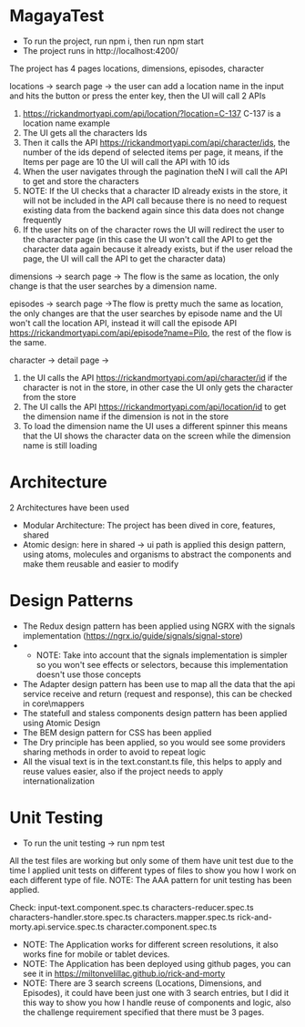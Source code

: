 # MagayaTest
* To run the project, run npm i, then run npm start
* The project runs in http://localhost:4200/

The project has 4 pages
locations, dimensions, episodes, character

locations -> search page -> the user can add a location name in the input and hits the button or press the enter key, then the UI will call 2 APIs
1. https://rickandmortyapi.com/api/location/?location=C-137 C-137 is a location name example
2. The UI gets all the characters Ids
3. Then it calls the API https://rickandmortyapi.com/api/character/ids, the number of the ids depend of selected items per page, it means, if the Items per page are 10 the UI will call the API with 10 ids
4. When the user navigates through the pagination theN I will call the API to get and store the characters
5. NOTE: If the UI checks that a character ID already exists in the store, it will not be included in the API call because there is no need to request existing data from the backend again since this data does not change frequently
6. If the user hits on of the character rows the UI will redirect the user to the character page (in this case the UI won't call the API to get the character data again because it already exists, but if the user reload the page, the UI will call the API to get the character data)

dimensions -> search page -> The flow is the same as location, the only change is that the user searches by a dimension name.

episodes -> search page ->The flow is pretty much the same as location, the only changes are that the user searches by episode name and the UI won't call the location API, instead it will call the episode API https://rickandmortyapi.com/api/episode?name=Pilo, the rest of the flow is the same.


character -> detail page -> 
1. the UI calls the API https://rickandmortyapi.com/api/character/id if the character is not in the store, in other case the UI only gets the character from the store
2. The UI calls the API https://rickandmortyapi.com/api/location/id to get the dimension name if the dimension is not in the store
3. To load the dimension name the UI uses a different spinner this means that the UI shows the character data on the screen while the dimension name is still loading

# Architecture
2 Architectures have been used
* Modular Architecture: The project has been dived in core, features, shared
* Atomic design: here in shared -> ui path is applied this design pattern, using atoms, molecules and organisms to abstract the components and make them reusable and easier to modify

# Design Patterns
* The Redux design pattern has been applied using NGRX with the signals implementation (https://ngrx.io/guide/signals/signal-store)
* * NOTE: Take into account that the signals implementation is simpler so you won't see effects or selectors, because this implementation doesn't use those concepts
* The Adapter design pattern has been use to map all the data that the api service receive and return (request and response), this can be checked in core\mappers
* The statefull and staless components design pattern has been applied using Atomic Design
* The BEM design pattern for CSS has been applied
* The Dry principle has been applied, so you would see some providers sharing methods in order to avoid to repeat logic
* All the visual text is in the text.constant.ts file, this helps to apply and reuse values easier, also if the project needs to apply internationalization

# Unit Testing
* To run the unit testing -> run npm test

All the test files are working but only some of them have unit test due to the time
I applied unit tests on different types of files to show you how I work on each different type of file.
NOTE: The AAA pattern for unit testing has been applied.

Check:
input-text.component.spec.ts
characters-reducer.spec.ts
characters-handler.store.spec.ts
characters.mapper.spec.ts
rick-and-morty.api.service.spec.ts
character.component.spec.ts

* NOTE: The Application works for different screen resolutions, it also works fine for mobile or tablet devices.
* NOTE: The Application has been deployed using github pages, you can see it in https://miltonvelillac.github.io/rick-and-morty
* NOTE: There are 3 search screens (Locations, Dimensions, and Episodes), it could have been just one with 3 search entries, but I did it this way to show you how I handle reuse of components and logic, also the challenge requirement specified that there must be 3 pages.


